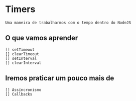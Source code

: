 # Timers

    Uma maneira de trabalharmos com o tempo dentro do NodeJS

## O que vamos aprender
    [] setTimeout
    [] clearTimeout
    [] setInterval
    [] clearInterval

## Iremos praticar um pouco mais de 
    [] Assíncronismo
    [] Callbacks